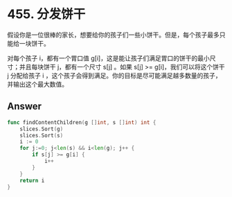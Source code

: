 # 455. 分发饼干

假设你是一位很棒的家长，想要给你的孩子们一些小饼干。但是，每个孩子最多只能给一块饼干。

对每个孩子 i，都有一个胃口值 g[i]，这是能让孩子们满足胃口的饼干的最小尺寸；并且每块饼干 j，都有一个尺寸 s[j] 。如果 s[j] >= g[i]，我们可以将这个饼干 j 分配给孩子 i ，这个孩子会得到满足。你的目标是尽可能满足越多数量的孩子，并输出这个最大数值。

## Answer

```go
func findContentChildren(g []int, s []int) int {
    slices.Sort(g)
    slices.Sort(s)
    i := 0
    for j:=0; j<len(s) && i<len(g); j++ {
        if s[j] >= g[i] {
            i++
        }
    }
    return i
}
```